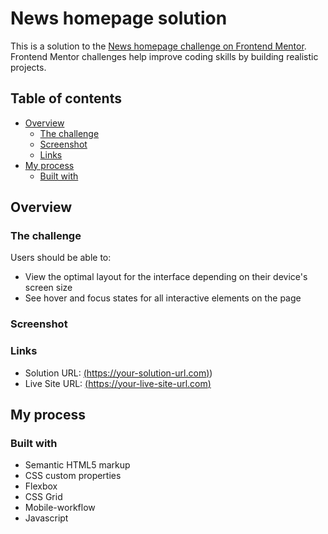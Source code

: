 # News homepage solution

This is a solution to the [News homepage challenge on Frontend Mentor](https://www.frontendmentor.io/challenges/news-homepage-H6SWTa1MFl). Frontend Mentor challenges help improve coding skills by building realistic projects. 

## Table of contents

- [Overview](#overview)
  - [The challenge](#the-challenge)
  - [Screenshot](#screenshot)
  - [Links](#links)
- [My process](#my-process)
  - [Built with](#built-with)

## Overview

### The challenge

Users should be able to:

- View the optimal layout for the interface depending on their device's screen size
- See hover and focus states for all interactive elements on the page

### Screenshot


### Links

- Solution URL: [(https://your-solution-url.com)](https://github.com/KJabeen/News-Homepage))
- Live Site URL: [(https://your-live-site-url.com)](https://kjabeen.github.io/News-Homepage/)

## My process

### Built with

- Semantic HTML5 markup
- CSS custom properties
- Flexbox
- CSS Grid
- Mobile-workflow
- Javascript
